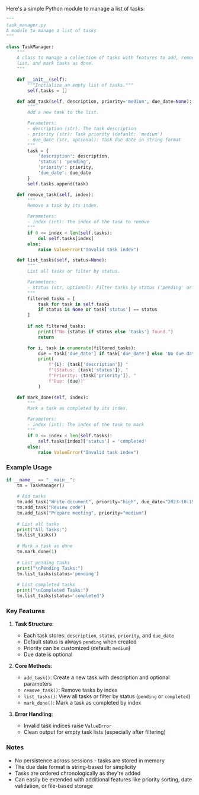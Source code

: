 

Here's a simple Python module to manage a list of tasks:

```python
"""
task_manager.py
A module to manage a list of tasks
"""

class TaskManager:
    """
    A class to manage a collection of tasks with features to add, remove,
    list, and mark tasks as done.
    """

    def __init__(self):
        """Initialize an empty list of tasks."""
        self.tasks = []

    def add_task(self, description, priority='medium', due_date=None):
        """
        Add a new task to the list.

        Parameters:
        - description (str): The task description
        - priority (str): Task priority (default: 'medium')
        - due_date (str, optional): Task due date in string format
        """
        task = {
            'description': description,
            'status': 'pending',
            'priority': priority,
            'due_date': due_date
        }
        self.tasks.append(task)

    def remove_task(self, index):
        """
        Remove a task by its index.

        Parameters:
        - index (int): The index of the task to remove
        """
        if 0 <= index < len(self.tasks):
            del self.tasks[index]
        else:
            raise ValueError("Invalid task index")

    def list_tasks(self, status=None):
        """
        List all tasks or filter by status.

        Parameters:
        - status (str, optional): Filter tasks by status ('pending' or 'completed')
        """
        filtered_tasks = [
            task for task in self.tasks 
            if status is None or task['status'] == status
        ]
        
        if not filtered_tasks:
            print(f"No {status if status else 'tasks'} found.")
            return

        for i, task in enumerate(filtered_tasks):
            due = task['due_date'] if task['due_date'] else 'No due date'
            print(
                f"{i}: {task['description']} "
                f"(Status: {task['status']}, "
                f"Priority: {task['priority']}, "
                f"Due: {due})"
            )

    def mark_done(self, index):
        """
        Mark a task as completed by its index.

        Parameters:
        - index (int): The index of the task to mark
        """
        if 0 <= index < len(self.tasks):
            self.tasks[index]['status'] = 'completed'
        else:
            raise ValueError("Invalid task index")
```

### Example Usage

```python
if __name__ == "__main__":
    tm = TaskManager()
    
    # Add tasks
    tm.add_task("Write document", priority="high", due_date="2023-10-15")
    tm.add_task("Review code")
    tm.add_task("Prepare meeting", priority="medium")
    
    # List all tasks
    print("All Tasks:")
    tm.list_tasks()
    
    # Mark a task as done
    tm.mark_done(1)
    
    # List pending tasks
    print("\nPending Tasks:")
    tm.list_tasks(status='pending')
    
    # List completed tasks
    print("\nCompleted Tasks:")
    tm.list_tasks(status='completed')
```

### Key Features

1. **Task Structure**:
   - Each task stores: `description`, `status`, `priority`, and `due_date`
   - Default status is always `pending` when created
   - Priority can be customized (default: `medium`)
   - Due date is optional

2. **Core Methods**:
   - `add_task()`: Create a new task with description and optional parameters
   - `remove_task()`: Remove tasks by index
   - `list_tasks()`: View all tasks or filter by status (`pending` or `completed`)
   - `mark_done()`: Mark a task as completed by index

3. **Error Handling**:
   - Invalid task indices raise `ValueError`
   - Clean output for empty task lists (especially after filtering)

### Notes

- No persistence across sessions - tasks are stored in memory
- The due date format is string-based for simplicity
- Tasks are ordered chronologically as they're added
- Can easily be extended with additional features like priority sorting, date validation, or file-based storage